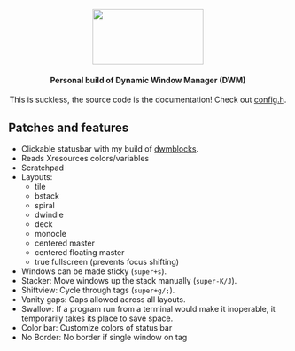 <div align=center>

<img src="https://dwm.suckless.org/dwm.svg" 
     data-canonical-src="https://dwm.suckless.org/dwm.svg"
     width="200"
     height="100" />
  
#### Personal build of Dynamic Window Manager (DWM)
This is suckless, the source code is the documentation! Check out [config.h](config.h).

</div>

## Patches and features

- Clickable statusbar with my build of [dwmblocks](https://github.com/vladdoster/dwmblocks).
- Reads Xresources colors/variables
- Scratchpad
- Layouts: 
     - tile
     - bstack
     - spiral
     - dwindle
     - deck
     - monocle
     - centered master
     - centered floating master
     - true fullscreen (prevents focus shifting)
- Windows can be made sticky (`super+s`).
- Stacker: Move windows up the stack manually (`super-K/J`).
- Shiftview: Cycle through tags (`super+g/;`).
- Vanity gaps: Gaps allowed across all layouts.
- Swallow: If a program run from a terminal would make it inoperable, it temporarily takes its place to save space.
- Color bar: Customize colors of status bar
- No Border: No border if single window on tag
